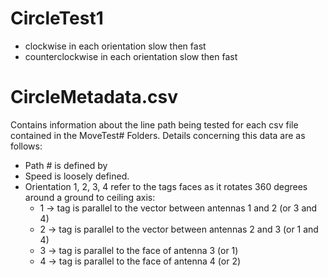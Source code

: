 # CircleTest1 
- clockwise in each orientation slow then fast
- counterclockwise in each orientation slow then fast



# CircleMetadata.csv 
Contains information about the line path being tested for each csv file contained in the MoveTest# Folders.
Details concerning this data are as follows:
 - Path # is defined by 
 - Speed is loosely defined. 
 - Orientation 1, 2, 3, 4 refer to the tags faces as it rotates 360 degrees around a ground to ceiling axis:
   - 1 -> tag is parallel to the vector between antennas 1 and 2 (or 3 and 4)
   - 2 -> tag is parallel to the vector between antennas 2 and 3 (or 1 and 4)
   - 3 -> tag is parallel to the face of antenna 3 (or 1)
   - 4 -> tag is parallel to the face of antenna 4 (or 2)
  
   

